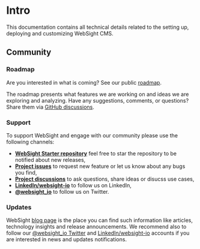 # Intro

This documentation contains all technical details related to the setting up, deploying and customizing WebSight CMS.

## Community

### Roadmap

Are you interested in what is coming? See our public [roadmap](https://github.com/orgs/websight-io/projects/2/views/2).

The roadmap presents what features we are working on and ideas we are exploring and analyzing. Have any suggestions, comments, or questions? Share them via [GitHub discussions](https://github.com/websight-io/starter/discussions).

### Support
To support WebSight and engage with our community please use the following channels:

* **[WebSight Starter repository](https://github.com/websight-io/starter)** feel free to star the repository to be notified about new releases,
* **[Project issues](https://github.com/websight-io/starter/issues)** to request new feature or let us know about any bugs you find,
* **[Project discussions](https://github.com/websight-io/starter/discussions)** to ask questions, share ideas or disucss use cases,
* **[LinkedIn/websight-io](https://www.linkedin.com/company/websight-io/)** to follow us on LinkedIn,
* **[@websight_io](https://twitter.com/websight_io)** to follow us on Twitter.

### Updates
WebSight [blog page](https://www.websight.io/blog.html) is the place you can find such information like articles, technology insights and release announcements. We recommend also to follow our [@websight_io Twitter](https://twitter.com/websight_io) and [LinkedIn/websight-io](https://www.linkedin.com/company/websight-io/) accounts if you are interested in news and updates notifications.